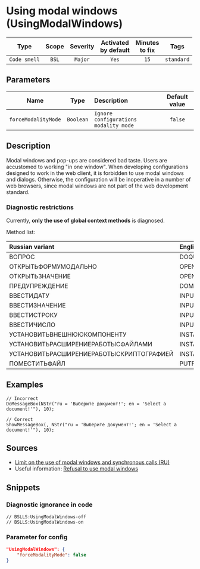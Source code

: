 # Using modal windows (UsingModalWindows)

 Type | Scope | Severity | Activated<br>by default | Minutes<br>to fix | Tags 
 :-: | :-: | :-: | :-: | :-: | :-: 
 `Code smell` | `BSL` | `Major` | `Yes` | `15` | `standard` 

## Parameters 

 Name | Type | Description | Default value 
 :-: | :-: | :-- | :-: 
 `forceModalityMode` | `Boolean` | ```Ignore configurations modality mode``` | ```false``` 

<!-- Блоки выше заполняются автоматически, не трогать -->
## Description

Modal windows and pop-ups are considered bad taste. Users are accustomed to working "in one window". When developing configurations designed to work in the web client, it is forbidden to use modal windows and dialogs. Otherwise, the configuration will be inoperative in a number of web browsers, since modal windows are not part of the web development standard.

### Diagnostic restrictions

Currently, **only the use of global context methods** is diagnosed.

Method list:

| Russian variant                          | English variant            |
|:---------------------------------------- |:-------------------------- |
| ВОПРОС                                   | DOQUERYBOX                 |
| ОТКРЫТЬФОРМУМОДАЛЬНО                     | OPENFORMMODAL              |
| ОТКРЫТЬЗНАЧЕНИЕ                          | OPENVALUE                  |
| ПРЕДУПРЕЖДЕНИЕ                           | DOMESSAGEBOX               |
| ВВЕСТИДАТУ                               | INPUTDATE                  |
| ВВЕСТИЗНАЧЕНИЕ                           | INPUTVALUE                 |
| ВВЕСТИСТРОКУ                             | INPUTSTRING                |
| ВВЕСТИЧИСЛО                              | INPUTNUMBER                |
| УСТАНОВИТЬВНЕШНЮЮКОМПОНЕНТУ              | INSTALLADDIN               |
| УСТАНОВИТЬРАСШИРЕНИЕРАБОТЫСФАЙЛАМИ       | INSTALLFILESYSTEMEXTENSION |
| УСТАНОВИТЬРАСШИРЕНИЕРАБОТЫСКРИПТОГРАФИЕЙ | INSTALLCRYPTOEXTENSION     |
| ПОМЕСТИТЬФАЙЛ                            | PUTFILE                    |

## Examples

```bsl
// Incorrect
DoMessageBox(NStr("ru = 'Выберите документ!'; en = 'Select a document!'"), 10);

// Correct
ShowMessageBox(, NStr("ru = 'Выберите документ!'; en = 'Select a document!'"), 10);
```

## Sources

* [Limit on the use of modal windows and synchronous calls (RU)](https://its.1c.ru/db/v8std/content/703/hdoc/)
* Useful information: [Refusal to use modal windows](https://its.1c.ru/db/metod8dev#content:5272:hdoc)

## Snippets

<!-- Блоки ниже заполняются автоматически, не трогать -->
### Diagnostic ignorance in code

```bsl
// BSLLS:UsingModalWindows-off
// BSLLS:UsingModalWindows-on
```

### Parameter for config

```json
"UsingModalWindows": {
    "forceModalityMode": false
}
```
